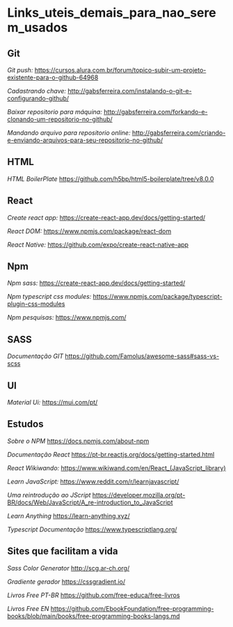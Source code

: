 # Links_uteis_demais_para_nao_serem_usados

## Git

*Git push:*
https://cursos.alura.com.br/forum/topico-subir-um-projeto-existente-para-o-github-64968

*Cadastrando chave:*
http://gabsferreira.com/instalando-o-git-e-configurando-github/

*Baixar repositorio para máquina:*
http://gabsferreira.com/forkando-e-clonando-um-repositorio-no-github/

*Mandando arquivo para repositorio online:*
http://gabsferreira.com/criando-e-enviando-arquivos-para-seu-repositorio-no-github/

## HTML

*HTML BoilerPlate*
https://github.com/h5bp/html5-boilerplate/tree/v8.0.0
## React

*Create react app:*
https://create-react-app.dev/docs/getting-started/

*React DOM:*
https://www.npmjs.com/package/react-dom

*React Native:*
https://github.com/expo/create-react-native-app

## Npm

*Npm sass:*
https://create-react-app.dev/docs/getting-started/

*Npm typescript css modules:*
https://www.npmjs.com/package/typescript-plugin-css-modules

*Npm pesquisas:*
https://www.npmjs.com/

## SASS

*Documentação GIT*
https://github.com/Famolus/awesome-sass#sass-vs-scss
## UI

*Material Ui:*
https://mui.com/pt/

## Estudos

*Sobre o NPM*
https://docs.npmjs.com/about-npm

*Documentação React*
https://pt-br.reactjs.org/docs/getting-started.html

*React Wikiwando:*
https://www.wikiwand.com/en/React_(JavaScript_library)

*Learn JavaScript:*
https://www.reddit.com/r/learnjavascript/

*Uma reintrodução ao JScript*
https://developer.mozilla.org/pt-BR/docs/Web/JavaScript/A_re-introduction_to_JavaScript

*Learn Anything*
https://learn-anything.xyz/

*Typescript Documentação*
https://www.typescriptlang.org/

## Sites que facilitam a vida

*Sass Color Generator*
http://scg.ar-ch.org/

*Gradiente gerador*
https://cssgradient.io/

*Livros Free PT-BR*
https://github.com/free-educa/free-livros

*Livros Free EN*
https://github.com/EbookFoundation/free-programming-books/blob/main/books/free-programming-books-langs.md

